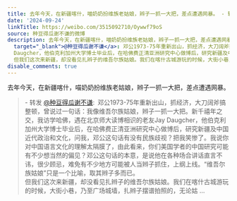 ```yaml
---
title: 去年今天，在新疆喀什，喵奶奶扮维族老姑娘，辫子一抓一大把，差点遭遇网暴。 - 转发 @种豆得瓜谢不谦:&ensp;邓公1973-75年重新出山，抓经济，大刀阔斧搞整顿，...
date: '2024-09-24'
linkTitle: https://weibo.com/3515092710/Oywwf79oS
source: 种豆得瓜谢不谦的微博
description: 去年今天，在新疆喀什，喵奶奶扮维族老姑娘，辫子一抓一大把，差点遭遇网暴。<br><blockquote> - 转发 <a href="https://weibo.com/3515092710"
  target="_blank">@种豆得瓜谢不谦</a>: 邓公1973-75年重新出山，抓经济，大刀阔斧搞整顿，曾说过一句话：我像维吾尔族姑娘，辫子一抓一大把。新千禧年之交，我访学哈佛，遇在北京师大读博相识的老友Jay
  Daugcher，他伯克利加州大学博士毕业后，在哈佛费正清亚洲研究中心做博后，研究新疆及中国近代政治和文化，问我，邓公这句话有没有民族歧视？把我笑惨了。我说你对中国语言文化的理解太隔膜了，由此看来，你们美国学者的中国研究可能有不少想当然的偏见？邓公这句话的本意，是说他在各种场合讲话直言不讳，很少顾忌，难免有不少地方可能被人当辫子抓住，上纲上线。“维吾尔族姑娘”只是一个比喻，取其辫子多而已。<br>
  但我们这次来新疆，却没看见扎辫子的维吾尔族姑娘。我们在喀什古城游玩的时候，大街小巷，乃至广场城墙，扎辫子摆谱拍照的，无论姑 ...
disable_comments: true
---
```

去年今天，在新疆喀什，喵奶奶扮维族老姑娘，辫子一抓一大把，差点遭遇网暴。<br><blockquote> - 转发 <a href="https://weibo.com/3515092710" target="_blank">@种豆得瓜谢不谦</a>: 邓公1973-75年重新出山，抓经济，大刀阔斧搞整顿，曾说过一句话：我像维吾尔族姑娘，辫子一抓一大把。新千禧年之交，我访学哈佛，遇在北京师大读博相识的老友Jay Daugcher，他伯克利加州大学博士毕业后，在哈佛费正清亚洲研究中心做博后，研究新疆及中国近代政治和文化，问我，邓公这句话有没有民族歧视？把我笑惨了。我说你对中国语言文化的理解太隔膜了，由此看来，你们美国学者的中国研究可能有不少想当然的偏见？邓公这句话的本意，是说他在各种场合讲话直言不讳，很少顾忌，难免有不少地方可能被人当辫子抓住，上纲上线。“维吾尔族姑娘”只是一个比喻，取其辫子多而已。<br> 但我们这次来新疆，却没看见扎辫子的维吾尔族姑娘。我们在喀什古城游玩的时候，大街小巷，乃至广场城墙，扎辫子摆谱拍照的，无论姑 ...